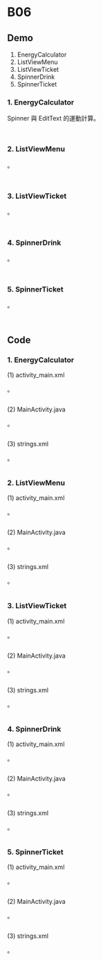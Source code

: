 # B06

## Demo

1. EnergyCalculator
2. ListViewMenu
3. ListViewTicket
4. SpinnerDrink
5. SpinnerTicket

### 1. EnergyCalculator

Spinner 與 EditText 的運動計算。

![]()

![]()


### 2. ListViewMenu

。

![]()

![]()


### 3. ListViewTicket

。

![]()

![]()


### 4. SpinnerDrink

。

![]()

![]()


### 5. SpinnerTicket

。

![]()

![]()


## Code

### 1. EnergyCalculator

(1) activity_main.xml

。

```

```

(2) MainActivity.java

。

```

```

(3) strings.xml

。

```

```

### 2. ListViewMenu
(1) activity_main.xml

。

```

```

(2) MainActivity.java

。

```

```

(3) strings.xml

。

```

```

### 3. ListViewTicket

(1) activity_main.xml

。

```

```

(2) MainActivity.java

。

```

```

(3) strings.xml

。

```

```


### 4. SpinnerDrink

(1) activity_main.xml

。

```

```

(2) MainActivity.java

。

```

```

(3) strings.xml

。

```

```

### 5. SpinnerTicket
(1) activity_main.xml

。

```

```

(2) MainActivity.java

。

```

```

(3) strings.xml

。

```

```

